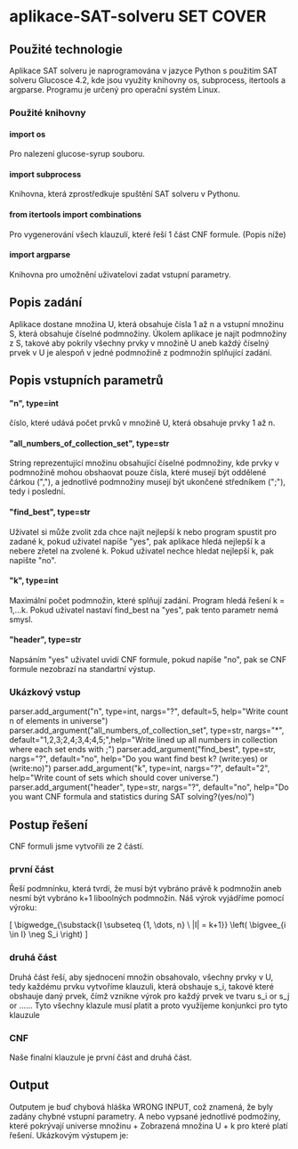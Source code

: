 # aplikace-SAT-solveru SET COVER

## Použité technologie
 Aplikace SAT solveru je naprogramována v jazyce Python s použitím SAT solveru Glucosce 4.2, kde jsou využity knihovny os, subprocess, itertools a argparse. Programu je určený pro operační systém Linux.

 ### Použité knihovny
 #### import os
 Pro nalezení glucose-syrup souboru.
 
 #### import subprocess
 Knihovna, která zprostředkuje spuštění SAT solveru v Pythonu.
 
 #### from itertools import combinations
 Pro vygenerování všech klauzulí, které řeší 1 část CNF formule. (Popis níže)
 
 #### import argparse
 Knihovna pro umožnění uživatelovi zadat vstupní parametry.
 
 ## Popis zadání
 Aplikace dostane množina U, která obsahuje čísla 1 až n a vstupní množinu S, která obsahuje číselné podmnožiny. Úkolem aplikace je najít podmnožiny z S, takové aby pokrily všechny prvky v množině U aneb každý číselný prvek v U
 je alespoň v jedné podmnožině z podmnožin splňující zadání.

 ## Popis vstupních parametrů
 #### "n", type=int
 číslo, které udává počet prvků v množině U, která obsahuje prvky 1 až n.
 
 #### "all_numbers_of_collection_set", type=str
 String reprezentující množinu obsahující číselné podmnožiny, kde prvky v podmnožině mohou obshaovat pouze čísla, které musejí být oddělené čárkou (","), a jednotlivé podmnožiny musejí být ukončené středníkem (";"), tedy i poslední.
 
 #### "find_best", type=str
 Uživatel si může zvolit zda chce najít nejlepší k nebo program spustit pro zadané k, pokud uživatel napíše "yes", pak aplikace hledá nejlepší k a nebere zřetel na zvolené k. Pokud uživatel nechce hledat nejlepší k, pak napište "no".

 #### "k", type=int
 Maximální počet podmnožin, které splňují zadání. Program hledá řešení k = 1,...k. Pokud uživatel nastaví find_best na "yes", pak tento parametr nemá smysl.
  
 #### "header", type=str
 Napsáním "yes" uživatel uvidí CNF formule, pokud napíše "no", pak se CNF formule nezobrazí na standartní výstup.

### Ukázkový vstup
  parser.add_argument("n", type=int, nargs="?", default=5, help="Write count n of elements in universe")
  parser.add_argument("all_numbers_of_collection_set", type=str, nargs="*", default="1,2,3;2,4;3,4;4,5;",help="Write lined up all numbers in collection where each set ends with ;")
  parser.add_argument("find_best", type=str, nargs="?", default="no", help="Do you want find best k? (write:yes) or (write:no)")
  parser.add_argument("k", type=int, nargs="?", default="2", help="Write count of sets which should cover universe.")
  parser.add_argument("header", type=str, nargs="?", default="no", help="Do you want CNF formula and statistics during SAT solving?(yes/no)")

## Postup řešení
CNF formuli jsme vytvořili ze 2 částí.

### první část
Řeší podmnínku, která tvrdí, že musí být vybráno právě k podmnožin aneb nesmí být vybráno k+1 liboolných podmnožin. Náš výrok vyjádříme pomocí výroku: 

\[
\bigwedge_{\substack{I \subseteq \{1, \dots, n\} \\ |I| = k+1}} \left( \bigvee_{i \in I} \neg S_i \right)
\]

### druhá část

Druhá část řeší, aby sjednocení množin obsahovalo, všechny prvky v U, tedy každému prvku vytvoříme klauzuli, která obshauje s_i, takové které obshauje daný prvek, čímž vznikne výrok pro každý prvek ve tvaru s_i or s_j or ......
Tyto všechny klazule musí platit a proto využíjeme konjunkci pro tyto klauzule

### CNF

Naše finalní klauzule je první část and druhá část.

## Output

Outputem je buď chybová hláška WRONG INPUT, což znamená, že byly zadány chybné vstupní parametry. A nebo vypsané jednotlivé podmožiny, které pokrývají universe množinu + Zobrazená množina U + k pro které platí řešení. Ukázkovým výstupem
je:




                                          
